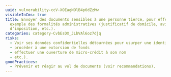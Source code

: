 ```yaml
---
uuid: vulnerability-ccV-XOEagNOlB4p6dZzMw
visibleInCms: true
title: Envoyer des documents sensibles à une personne tierce, pour effectuer par
  exemple des formalités administratives (justificatif de domicile, avis
  d’imposition, etc.).
categories: category-CvbEsDX_JLbVAl6oz7djq
risks:
  - Voir ses données confidentielles détournées pour usurper une identité
  - procéder à une extorsion de fonds
  - effectuer une ouverture de micro-crédit à son nom
  - etc.).
goodPractices:
  - Prévenir et réagir au vol de documents (voir recommandations).
---
```

